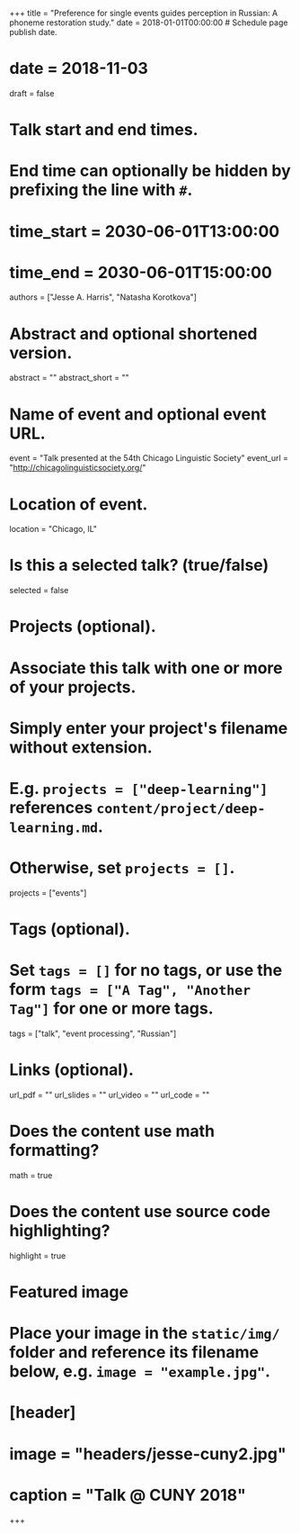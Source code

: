 +++
title = "Preference for single events guides perception in Russian: A phoneme restoration study."
date = 2018-01-01T00:00:00  # Schedule page publish date.
# date = 2018-11-03
draft = false

# Talk start and end times.
#   End time can optionally be hidden by prefixing the line with `#`.
# time_start = 2030-06-01T13:00:00
# time_end = 2030-06-01T15:00:00

authors = ["Jesse A. Harris", "Natasha Korotkova"]

# Abstract and optional shortened version.
abstract = ""
abstract_short = ""

# Name of event and optional event URL.
event = "Talk  presented at the 54th Chicago Linguistic Society"
event_url = "http://chicagolinguisticsociety.org/"

# Location of event.
location = "Chicago, IL"

# Is this a selected talk? (true/false)
selected = false

# Projects (optional).
#   Associate this talk with one or more of your projects.
#   Simply enter your project's filename without extension.
#   E.g. `projects = ["deep-learning"]` references `content/project/deep-learning.md`.
#   Otherwise, set `projects = []`.
projects = ["events"]

# Tags (optional).
#   Set `tags = []` for no tags, or use the form `tags = ["A Tag", "Another Tag"]` for one or more tags.
tags = ["talk", "event processing", "Russian"]

# Links (optional).
url_pdf = ""
url_slides = ""
url_video = ""
url_code = ""

# Does the content use math formatting?
math = true

# Does the content use source code highlighting?
highlight = true

# Featured image
# Place your image in the `static/img/` folder and reference its filename below, e.g. `image = "example.jpg"`.
# [header]
# image = "headers/jesse-cuny2.jpg"
# caption = "Talk @ CUNY 2018"

+++
